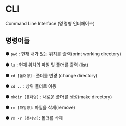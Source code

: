 # CLI

Command Line Interface (명령형 인터페이스)



## 명령어들

● `pwd` : 현재 내가 있는 위치를 출력(print working directory)

● `ls` : 현재 위치의 파일 및 폴더를 출력 (list)

● `cd [폴더명]` : 폴더를 변경 (change directory)

● `cd ..` : 상위 폴더로 이동

● `mkdir [폴더명]` :  새로운 폴더를 생성(make directory)

● `rm [파일명]`: 파일을 삭제(remove)

● `rm -r [폴더명]`: 폴더를 삭제





